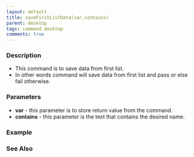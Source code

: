 ```yaml
---
layout: default
title: saveFirstListData(var,contains)
parent: desktop
tags: command desktop
comments: true
---
```


### Description

- This command is to save data from first list.
- In other words command will save data from first list and pass or else fail otherwise.

### Parameters

- **var** - this parameter is to store return value from the command.
- **contains** - this parameter is the text that contains the desired name.

### Example


### See Also